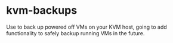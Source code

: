 # kvm-backups
Use to back up powered off VMs on your KVM host, going to add functionality to safely backup running VMs in the future.
